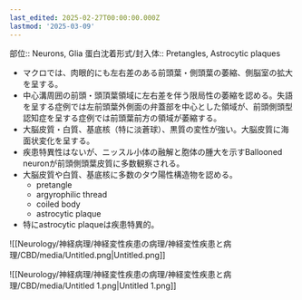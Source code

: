 ```yaml
---
last_edited: 2025-02-27T00:00:00.000Z
lastmod: '2025-03-09'
---
```





部位:: Neurons, Glia
蛋白沈着形式/封入体:: Pretangles, Astrocytic plaques
- マクロでは、肉眼的にも左右差のある前頭葉・側頭葉の萎縮、側脳室の拡大を呈する。
- 中心溝周囲の前頭・頭頂葉領域に左右差を伴う限局性の萎縮を認める。失語を呈する症例では左前頭葉外側面の弁蓋部を中心とした領域が、前頭側頭型認知症を呈する症例では前頭葉前方の領域が萎縮する。
- 大脳皮質・白質、基底核（特に淡蒼球）、黒質の変性が強い。大脳皮質に海面状変化を呈する。
- 疾患特異性はないが、ニッスル小体の融解と胞体の腫大を示すBallooned neuronが前頭側頭葉皮質に多数観察される。
- 大脳皮質や白質、基底核に多数のタウ陽性構造物を認める。
    - pretangle
    - argyrophilic thread
    - coiled body
    - astrocytic plaque
- 特にastrocytic plaqueは疾患特異的。

![[Neurology/神経病理/神経変性疾患の病理/神経変性疾患と病理/CBD/media/Untitled.png|Untitled.png]]

![[Neurology/神経病理/神経変性疾患の病理/神経変性疾患と病理/CBD/media/Untitled 1.png|Untitled 1.png]]
